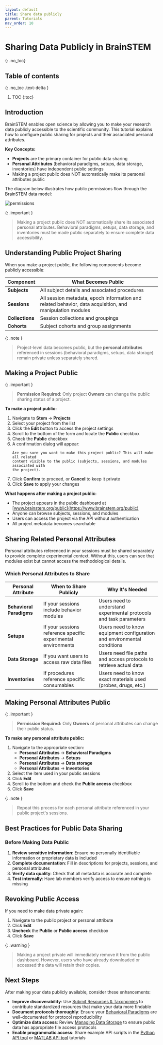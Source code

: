 ```yaml
---
layout: default
title: Share data publicly
parent: Tutorials
nav_order: 10
---
```


# Sharing Data Publicly in BrainSTEM
{: .no_toc}

## Table of contents
{: .no_toc .text-delta }

1. TOC
{:toc}

## Introduction

BrainSTEM enables open science by allowing you to make your research data publicly accessible to the scientific community. This tutorial explains how to configure public sharing for projects and their associated personal attributes.

**Key Concepts:**
- **Projects** are the primary container for public data sharing
- **Personal Attributes** (behavioral paradigms, setups, data storage, inventories) have independent public settings
- Making a project public does NOT automatically make its personal attributes public

The diagram below illustrates how public permissions flow through the BrainSTEM data model:
 
![permissions]({{site.baseurl}}/assets/images/permission_public.png)

{: .important }
> Making a project public does NOT automatically share its associated personal attributes. Behavioral paradigms, setups, data storage, and inventories must be made public separately to ensure complete data accessibility.

## Understanding Public Project Sharing

When you make a project public, the following components become publicly accessible:

| Component | What Becomes Public |
|-----------|-------------------|
| **Subjects** | All subject details and associated procedures |
| **Sessions** | All session metadata, epoch information and related behavior, data acquisition, and manipulation modules |
| **Collections** | Session collections and groupings |
| **Cohorts** | Subject cohorts and group assignments |

{: .note }
> Project-level data becomes public, but the **personal attributes** referenced in sessions (behavioral paradigms, setups, data storage) remain private unless separately shared.

## Making a Project Public

{: .important }
> **Permission Required:** Only project **Owners** can change the public sharing status of a project.

**To make a project public:**

1. Navigate to **Stem** → **Projects**
2. Select your project from the list
3. Click the **Edit** button to access the project settings
4. Scroll to the bottom of the form and locate the **Public** checkbox
5. Check the **Public** checkbox
6. A confirmation dialog will appear:
   ```
   Are you sure you want to make this project public? This will make all related 
   content visible to the public (subjects, sessions, and modules associated with 
   the project).
   ```
7. Click **Confirm** to proceed, or **Cancel** to keep it private
8. Click **Save** to apply your changes

**What happens after making a project public:**
- The project appears in the public dashboard at [www.brainstem.org/public](https://www.brainstem.org/public)
- Anyone can browse subjects, sessions, and modules
- Users can access the project via the API without authentication
- All project metadata becomes searchable

## Sharing Related Personal Attributes

Personal attributes referenced in your sessions must be shared separately to provide complete experimental context. Without this, users can see that modules exist but cannot access the methodological details.

### Which Personal Attributes to Share

| Personal Attribute | When to Share Publicly | Why It's Needed |
|-------------------|----------------------|----------------|
| **Behavioral Paradigms** | If your sessions include behavior modules | Users need to understand experimental protocols and task parameters |
| **Setups** | If your sessions reference specific experimental environments | Users need to know equipment configuration and environmental conditions |
| **Data Storage** | If you want users to access raw data files | Users need file paths and access protocols to retrieve actual data |
| **Inventories** | If procedures reference specific consumables | Users need to know exact materials used (probes, drugs, etc.) |

## Making Personal Attributes Public

{: .important }
> **Permission Required:** Only **Owners** of personal attributes can change their public status.

**To make any personal attribute public:**

1. Navigate to the appropriate section:
   - **Personal Attributes** → **Behavioral Paradigms**
   - **Personal Attributes** → **Setups**
   - **Personal Attributes** → **Data storage**
   - **Personal Attributes** → **Inventories**
2. Select the item used in your public sessions
3. Click **Edit**
4. Scroll to the bottom and check the **Public access** checkbox
5. Click **Save**

{: .note }
> Repeat this process for each personal attribute referenced in your public project's sessions.

## Best Practices for Public Data Sharing

### Before Making Data Public

1. **Review sensitive information**: Ensure no personally identifiable information or proprietary data is included
2. **Complete documentation**: Fill in descriptions for projects, sessions, and personal attributes
3. **Verify data quality**: Check that all metadata is accurate and complete
4. **Test internally**: Have lab members verify access to ensure nothing is missing

## Revoking Public Access

If you need to make data private again:

1. Navigate to the public project or personal attribute
2. Click **Edit**
3. **Uncheck** the **Public** or **Public access** checkbox
4. Click **Save**

{: .warning }
> Making a project private will immediately remove it from the public dashboard. However, users who have already downloaded or accessed the data will retain their copies.

## Next Steps

After making your data publicly available, consider these enhancements:

- **Improve discoverability**: Use [Submit Resources & Taxonomies]({{site.baseurl}}/tutorials/submit-resource-and-taxonomies) to contribute standardized resources that make your data more findable
- **Document protocols thoroughly**: Ensure your [Behavioral Paradigms]({{site.baseurl}}/tutorials/behavioral-paradigms) are well-documented for protocol reproducibility
- **Optimize data access**: Review [Managing Data Storage]({{site.baseurl}}/tutorials/managing-data-storage) to ensure public data has appropriate file access protocols
- **Enable programmatic access**: Share example API scripts in the [Python API tool]({{site.baseurl}}/api-tools/python-api-tool) or [MATLAB API tool]({{site.baseurl}}/api-tools/matlab-api-tool) tutorials
